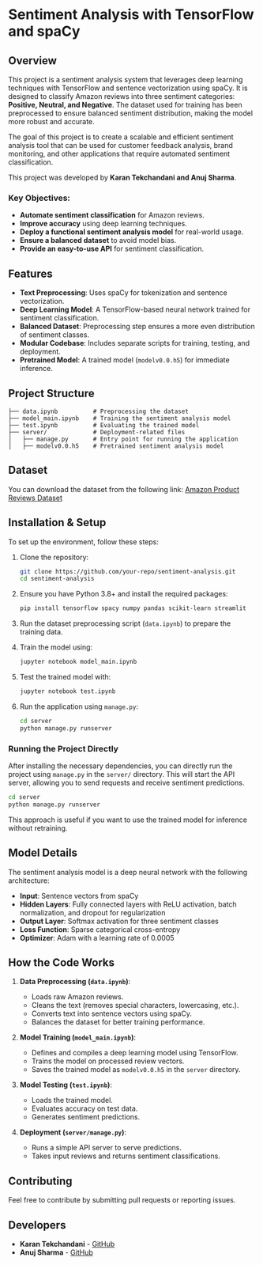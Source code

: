 # Sentiment Analysis with TensorFlow and spaCy
## Overview

This project is a sentiment analysis system that leverages deep learning techniques with TensorFlow and sentence vectorization using spaCy.
It is designed to classify Amazon reviews into three sentiment categories: **Positive, Neutral, and Negative**. 
The dataset used for training has been preprocessed to ensure balanced sentiment distribution, making the model more robust and accurate.

The goal of this project is to create a scalable and efficient sentiment analysis tool that can be used for customer feedback analysis, brand monitoring, and other applications that require automated sentiment classification.

This project was developed by **Karan Tekchandani and Anuj Sharma**.

### Key Objectives:

- **Automate sentiment classification** for Amazon reviews.
- **Improve accuracy** using deep learning techniques.
- **Deploy a functional sentiment analysis model** for real-world usage.
- **Ensure a balanced dataset** to avoid model bias.
- **Provide an easy-to-use API** for sentiment classification.

## Features

- **Text Preprocessing**: Uses spaCy for tokenization and sentence vectorization.
- **Deep Learning Model**: A TensorFlow-based neural network trained for sentiment classification.
- **Balanced Dataset**: Preprocessing step ensures a more even distribution of sentiment classes.
- **Modular Codebase**: Includes separate scripts for training, testing, and deployment.
- **Pretrained Model**: A trained model (`modelv0.0.h5`) for immediate inference.

## Project Structure

```
├── data.ipynb          # Preprocessing the dataset
├── model_main.ipynb    # Training the sentiment analysis model
├── test.ipynb          # Evaluating the trained model
├── server/             # Deployment-related files
│   ├── manage.py       # Entry point for running the application
│   ├── modelv0.0.h5    # Pretrained sentiment analysis model
```

## Dataset

You can download the dataset from the following link:
[Amazon Product Reviews Dataset](https://www.kaggle.com/datasets/arhamrumi/amazon-product-reviews?select=Reviews.csv)

## Installation & Setup

To set up the environment, follow these steps:

1. Clone the repository:

   ```sh
   git clone https://github.com/your-repo/sentiment-analysis.git
   cd sentiment-analysis
   ```

2. Ensure you have Python 3.8+ and install the required packages:

   ```sh
   pip install tensorflow spacy numpy pandas scikit-learn streamlit
   ```

3. Run the dataset preprocessing script (`data.ipynb`) to prepare the training data.

4. Train the model using:

   ```sh
   jupyter notebook model_main.ipynb
   ```

5. Test the trained model with:

   ```sh
   jupyter notebook test.ipynb
   ```

6. Run the application using `manage.py`:

   ```sh
   cd server
   python manage.py runserver
   ```

### Running the Project Directly

After installing the necessary dependencies, you can directly run the project using `manage.py` in the `server/` directory. This will start the API server, allowing you to send requests and receive sentiment predictions.

```sh
cd server
python manage.py runserver
```

This approach is useful if you want to use the trained model for inference without retraining.

## Model Details

The sentiment analysis model is a deep neural network with the following architecture:

- **Input**: Sentence vectors from spaCy
- **Hidden Layers**: Fully connected layers with ReLU activation, batch normalization, and dropout for regularization
- **Output Layer**: Softmax activation for three sentiment classes
- **Loss Function**: Sparse categorical cross-entropy
- **Optimizer**: Adam with a learning rate of 0.0005

## How the Code Works

1. **Data Preprocessing (****`data.ipynb`****)**:

   - Loads raw Amazon reviews.
   - Cleans the text (removes special characters, lowercasing, etc.).
   - Converts text into sentence vectors using spaCy.
   - Balances the dataset for better training performance.

2. **Model Training (****`model_main.ipynb`****)**:

   - Defines and compiles a deep learning model using TensorFlow.
   - Trains the model on processed review vectors.
   - Saves the trained model as `modelv0.0.h5` in the `server` directory.

3. **Model Testing (****`test.ipynb`****)**:

   - Loads the trained model.
   - Evaluates accuracy on test data.
   - Generates sentiment predictions.

4. **Deployment (****`server/manage.py`****)**:

   - Runs a simple API server to serve predictions.
   - Takes input reviews and returns sentiment classifications.

## Contributing

Feel free to contribute by submitting pull requests or reporting issues.

## Developers
- **Karan Tekchandani** - [GitHub](https://github.com/Karan3705)
- **Anuj Sharma** - [GitHub](https://github.com/code-anuj17)

